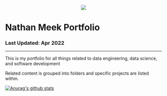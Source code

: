<p align="center">
  <img src=”https://user-images.githubusercontent.com/11877105/171330017-84def4a4-b4d7-4611-8d9c-48db1f18a5c8.png">
</p>

# Nathan Meek Portfolio

### Last Updated: Apr 2022

---

This is my portfolio for all things related to data engineering, data science, and software development

Related content is grouped into folders and specific projects are listed within.

[![Anurag's github stats](https://github-readme-stats.vercel.app/api?username=1nm1)](https://github.com/1nm1)
